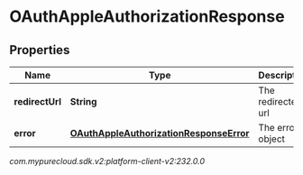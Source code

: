# OAuthAppleAuthorizationResponse


## Properties

| Name | Type | Description | Notes |
| ------------ | ------------- | ------------- | ------------- |
| **redirectUrl** | **String** | The redirected url |  |
| **error** | [**OAuthAppleAuthorizationResponseError**](OAuthAppleAuthorizationResponseError) | The error object |  [optional] |




_com.mypurecloud.sdk.v2:platform-client-v2:232.0.0_
